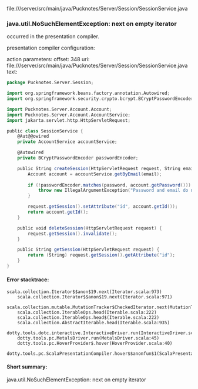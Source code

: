 file://<WORKSPACE>/server/src/main/java/Pucknotes/Server/Session/SessionService.java
### java.util.NoSuchElementException: next on empty iterator

occurred in the presentation compiler.

presentation compiler configuration:


action parameters:
offset: 348
uri: file://<WORKSPACE>/server/src/main/java/Pucknotes/Server/Session/SessionService.java
text:
```scala
package Pucknotes.Server.Session;

import org.springframework.beans.factory.annotation.Autowired;
import org.springframework.security.crypto.bcrypt.BCryptPasswordEncoder;

import Pucknotes.Server.Account.Account;
import Pucknotes.Server.Account.AccountService;
import jakarta.servlet.http.HttpServletRequest;

public class SessionService {
    @Aut@@owired
    private AccountService accountService;

    @Autowired
    private BCryptPasswordEncoder passwordEncoder;

    public String createSession(HttpServletRequest request, String email, String password) {
        Account account = accountService.getByEmail(email);
        
        if (!passwordEncoder.matches(password, account.getPassword())) {
            throw new IllegalArgumentException("Password and email do not match.");
        }

        request.getSession().setAttribute("id", account.getId());
        return account.getId();
    }

    public void deleteSession(HttpServletRequest request) {
        request.getSession().invalidate();
    }

    public String getSession(HttpServletRequest request) {
        return (String) request.getSession().getAttribute("id");
    }
}

```



#### Error stacktrace:

```
scala.collection.Iterator$$anon$19.next(Iterator.scala:973)
	scala.collection.Iterator$$anon$19.next(Iterator.scala:971)
	scala.collection.mutable.MutationTracker$CheckedIterator.next(MutationTracker.scala:76)
	scala.collection.IterableOps.head(Iterable.scala:222)
	scala.collection.IterableOps.head$(Iterable.scala:222)
	scala.collection.AbstractIterable.head(Iterable.scala:935)
	dotty.tools.dotc.interactive.InteractiveDriver.run(InteractiveDriver.scala:164)
	dotty.tools.pc.MetalsDriver.run(MetalsDriver.scala:45)
	dotty.tools.pc.HoverProvider$.hover(HoverProvider.scala:40)
	dotty.tools.pc.ScalaPresentationCompiler.hover$$anonfun$1(ScalaPresentationCompiler.scala:376)
```
#### Short summary: 

java.util.NoSuchElementException: next on empty iterator